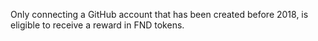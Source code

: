 Only connecting a GitHub account that has been created before 2018, is eligible to receive a reward in FND tokens.
